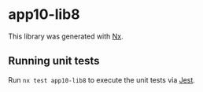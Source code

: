 # app10-lib8

This library was generated with [Nx](https://nx.dev).

## Running unit tests

Run `nx test app10-lib8` to execute the unit tests via [Jest](https://jestjs.io).
